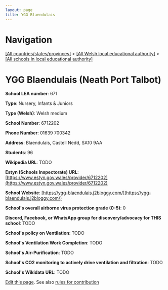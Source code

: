 ```yaml
---
layout: page
title: YGG Blaendulais
---
```

# Navigation

[[All countries/states/provinces]](../../..) > [[All Welsh local educational authority]](../..) > [[All schools in local educational authority]](..)

# YGG Blaendulais (Neath Port Talbot)

**School LEA number**: 671

**Type**: Nursery, Infants & Juniors

**Type (Welsh)**: Welsh medium

**School Number**: 6712202

**Phone Number**: 01639 700342

**Address**: Blaendulais, Castell Nedd, SA10 9AA

**Students**: 96

**Wikipedia URL**: TODO

**Estyn (Schools Inspectorate) URL**: [https://www.estyn.gov.wales/provider/6712202](https://www.estyn.gov.wales/provider/6712202)

**School Website**: [https://ygg-blaendulais.j2bloggy.com/](https://ygg-blaendulais.j2bloggy.com/)

**School's overall airborne virus protection grade (0-5)**: 0

**Discord, Facebook, or WhatsApp group for discovery/advocacy for THIS school**: TODO

**School's policy on Ventilation**: TODO

**School's Ventilation Work Completion**: TODO

**School's Air-Purification**: TODO

**School's CO2 monitoring to actively drive ventilation and filtration**: TODO

**School's Wikidata URL**: TODO




[Edit this page](https://github.com/ventilate-schools/Wales/edit/prif/./Neath_Port_Talbot/YGG_Blaendulais.md). See also [rules for contribution](../../../contribution-rules/)